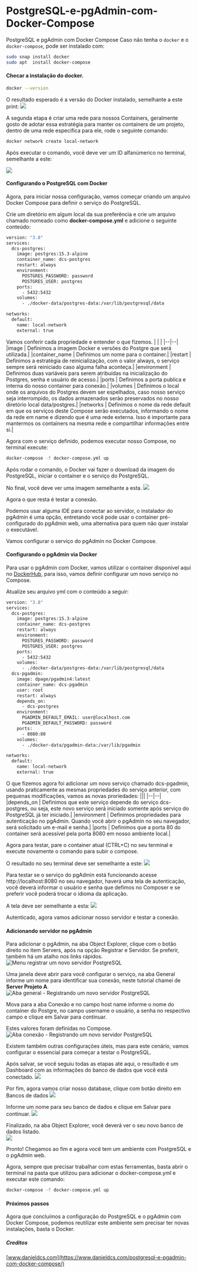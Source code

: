# PostgreSQL-e-pgAdmin-com-Docker-Compose
PostgreSQL e pgAdmin com Docker Compose
Caso não tenha o `docker` e o `docker-compose`, pode ser instalado com:
```bash
sudo snap install docker
sudo apt  install docker-compose
```
#### Checar a instalação do docker.

```bash
docker --version
```
O resultado esperado é a versão do Docker instalado, semelhante a este print:
![](imgs/docker-version.png)

A segunda etapa é criar uma rede para nossos Containers, geralmente gosto de adotar essa estratégia para manter os containers de um projeto, dentro de uma rede especifica para ele, rode o seguinte comando:

```bash
docker network create local-network
```
Após executar o comando, você deve ver um ID alfanúmerico no terminal, semelhante a este:

![](imgs/docker-network.png)

#### Configurando o PostgreSQL com Docker
Agora, para iniciar nossa configuração, vamos começar criando um arquivo Docker Compose para definir o serviço do PostgreSQL.

Crie um diretório em algum local da sua preferência e crie um arquivo chamado nomeado como **docker-compose.yml** e adicione o seguinte conteúdo:


```bash
version: "3.8"
services:
  dcs-postgres:
    image: postgres:15.3-alpine
    container_name: dcs-postgres
    restart: always
    environment:
      POSTGRES_PASSWORD: password
      POSTGRES_USER: postgres
    ports:
      - 5432:5432
    volumes:
      - ./docker-data/postgres-data:/var/lib/postgresql/data

networks:
  default:
    name: local-network
    external: true
```

Vamos conferir cada propriedade e entender o que fizemos.
| | |
|--|--|
|image | Definimos a imagem Docker e versões do Postgre que será utilizada.|
|container_name	| Definimos um nome para o container.|
|restart |	Definimos a estratégia de reinicialização, com o valor always, o serviço sempre será reiniciado caso alguma falha aconteça.|
|environment | Definimos duas variáveis para serem atribuídas na inicialização do Postgres, senha e usuário de acesso.|
|ports | Definimos a porta publica e interna do nosso container para conexão.|
|volumes | Definimos o local onde os arquivos do Postgres devem ser espelhados, caso nosso serviço seja interrompido, os dados armazenados serão preservados no nosso diretório local data/postgres.|
|networks | Definimos o nome da rede default em que os serviços deste Compose serão executados, informando o nome da rede em name e dizendo que é uma rede externa. Isso é importante para mantermos os containers na mesma rede e compartilhar informações entre si.|

Agora com o serviço definido, podemos executar nosso Compose, no terminal execute:

```bash
docker-compose -f docker-compose.yml up
```
Após rodar o comando, o Docker vai fazer o download da imagem do PostgreSQL, iniciar o container e o serviço do PostgreSQL.

No final, você deve ver uma imagem semelhante a esta.
![](imgs/docker-compile-postgres.png)


Agora o que resta é testar a conexão.

Podemos usar alguma IDE para conectar ao servidor, o instalador do pgAdmin é uma opção, entretando você pode usar o container pré-configurado do pgAdmin web, uma alternativa para quem não quer instalar o executável.

Vamos configurar o serviço do pgAdmin no Docker Compose.



#### Configurando o pgAdmin via Docker
Para usar o pgAdmin com Docker, vamos utilizar o container disponível aqui no [DockerHub](https://hub.docker.com/r/dpage/pgadmin4/), para isso, vamos definir configurar um novo serviço no Compose.

Atualize seu arquivo yml com o conteúdo a seguir:
```bash
version: "3.8"
services:
  dcs-postgres:
    image: postgres:15.3-alpine
    container_name: dcs-postgres
    restart: always
    environment:
      POSTGRES_PASSWORD: password
      POSTGRES_USER: postgres
    ports:
      - 5432:5432
    volumes:
      - ./docker-data/postgres-data:/var/lib/postgresql/data
  dcs-pgadmin:
    image: dpage/pgadmin4:latest
    container_name: dcs-pgadmin
    user: root
    restart: always
    depends_on:
      - dcs-postgres
    environment:
      PGADMIN_DEFAULT_EMAIL: user@localhost.com
      PGADMIN_DEFAULT_PASSWORD: password
    ports:
      - 8080:80
    volumes:
      - ./docker-data/pgadmin-data:/var/lib/pgadmin

networks:
  default:
    name: local-network
    external: true
```
O que fizemos agora foi adicionar um novo serviço chamado dcs-pgadmin, usando praticamente as mesmas propriedades do serviço anterior, com pequenas modificações, vamos as novas proriedades:
|||
|--|--|
|depends_on | Definimos que este serviço depende do serviço dcs-postgres, ou seja, este novo serviço será iniciado somente após serviço do PostgreSQL já ter iniciado.|
|environment | Definimos propriedades para autenticação no pgAdmin. Quando você abrir o pgAdmin no seu navegador, será solicitado um e-mail e senha.|
|ports | Definimos que a porta 80 do container será acessível pela porta 8080 em nosso ambiente local.|

Agora para testar, pare o container atual (CTRL+C) no seu terminal e execute novamente o comando para subir o compose.

O resultado no seu terminal deve ser semelhante a este:
![](imgs/docker-compile-pdAdmin.png)


Para testar se o serviço do pgAdmin está funcionando acesse http://localhost:8080 no seu navegador, haverá uma tela de autenticação, você deverá informar o usuário e senha que defimos no Composer e se preferir você poderá trocar o idioma da aplicação.

A tela deve ser semelhante a esta:
![](imgs/pgadmin-ui-web-1024x421.png)


Autenticado, agora vamos adicionar nosso servidor e testar a conexão.

#### Adicionando servidor no pgAdmin
Para adicionar o pgAdmin, na aba Object Explorer, clique com o botão direito no item Servers, após na opção Registrar e Servidor. Se preferir, também há um atalho nos links rápidos.
![Menu registrar um novo servidor PostgreSQL](imgs/pgadmin-object-explorer-1.png)

Uma janela deve abrir para você configurar o serviço, na aba General informe um nome para identificar sua conexão, neste tutorial chamei de **Server Projeto A**.
![Aba general - Registrando um novo servidor PostgreSQL](imgs/pgadmin-tab-general.png)

Mova para a aba Conexão e no campo host name informe o nome do container do Postgre, no campo username o usuário, a senha no respectivo campo e clique em Salvar para continuar.

Estes valores foram definidas no Compose.
![Aba conexão - Registrando um novo servidor PostgreSQL](imgs/pgadmin-tab-conection.png)


Existem também outras configurações úteis, mas para este cenário, vamos configurar o essencial para começar a testar o PostgreSQL.

Após salvar, se você seguiu todas as etapas até aqui, o resultado é um Dashboard com as informações do banco de dados que você está conectado.
![](imgs/pgadmin-database-connection-1024x390.png)

Por fim, agora vamos criar nosso database, clique com botão direito em Bancos de dados
![](imgs/pgadmin-new-database.png)

Informe um nome para seu banco de dados e clique em Salvar para continuar.
![](imgs/pgadmin-new-database-modal.png)

Finalizado, na aba Object Explorer, você deverá ver o seu novo banco de dados listado.  
![](imgs/pgadmin-new-database-view.png)

Pronto! Chegamos ao fim e agora você tem um ambiente com PostgreSQL e o pgAdmin web.

Agora, sempre que precisar trabalhar com estas ferramentas, basta abrir o terminal na pasta que utilizou para adicionar o docker-compose.yml e executar este comando:

```bash
docker-compose -f docker-compose.yml up
```
#### Próximos passos
Agora que concluímos a configuração do PostgreSQL e o pgAdmin com Docker Compose, podemos reutilizar este ambiente sem precisar ter novas instalações, basta o Docker. 


##### Creditos
[www.danieldcs.com](https://www.danieldcs.com/postgresql-e-pgadmin-com-docker-compose/)
